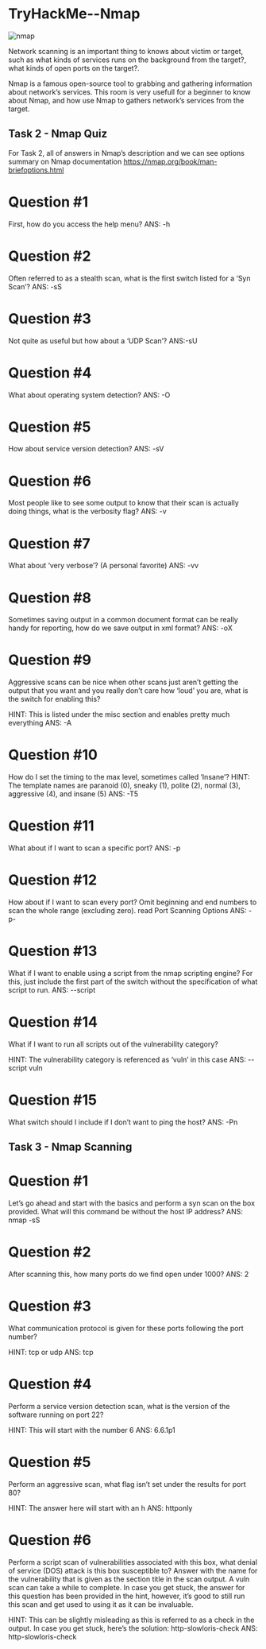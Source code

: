 # TryHackMe--Nmap
![nmap](https://user-images.githubusercontent.com/52219676/87219391-391e4b80-c378-11ea-8675-be474497683e.png)

Network scanning is an important thing to knows about victim or target, such as what kinds of services runs on the background from the target?, what kinds of open ports on the target?.

Nmap is a famous open-source tool to grabbing and gathering information about network’s services. This room is very usefull for a beginner to know about Nmap, and how use Nmap to gathers network’s services from the target.

## Task 2 - Nmap Quiz
For Task 2, all of answers in Nmap’s description and we can see options summary on Nmap documentation https://nmap.org/book/man-briefoptions.html

# Question #1
First, how do you access the help menu?
ANS: -h

# Question #2
Often referred to as a stealth scan, what is the first switch listed for a ‘Syn Scan’?
ANS: -sS

# Question #3 
Not quite as useful but how about a ‘UDP Scan’?
ANS:-sU

# Question #4
What about operating system detection?
ANS: -O

# Question #5
How about service version detection?
ANS: -sV

# Question #6
Most people like to see some output to know that their scan is actually doing things, what is the verbosity flag?
ANS: -v

# Question #7
What about ‘very verbose’? (A personal favorite)
ANS: -vv

# Question #8
Sometimes saving output in a common document format can be really handy for reporting, how do we save output in xml format?
ANS: -oX

# Question #9
Aggressive scans can be nice when other scans just aren’t getting the output that you want and you really don’t care how ‘loud’ you are, what is the switch for enabling this?

HINT: This is listed under the misc section and enables pretty much everything
ANS: -A

# Question #10
How do I set the timing to the max level, sometimes called ‘Insane’?
HINT: The template names are paranoid (0), sneaky (1), polite (2), normal (3), aggressive (4), and insane (5)
ANS: -T5

# Question #11
What about if I want to scan a specific port?
ANS: -p

# Question #12
How about if I want to scan every port?
 Omit beginning and end numbers to scan the whole range (excluding zero). read Port Scanning Options
 ANS: -p-
 
# Question #13
What if I want to enable using a script from the nmap scripting engine? For this, just include the first part of the switch without the specification of what script to run.
ANS: --script

# Question #14
What if I want to run all scripts out of the vulnerability category?

HINT: The vulnerability category is referenced as ‘vuln’ in this case
ANS: --script vuln

# Question #15
What switch should I include if I don’t want to ping the host?
ANS: -Pn


## Task 3 - Nmap Scanning

# Question #1
Let’s go ahead and start with the basics and perform a syn scan on the box provided. What will this command be without the host IP address?
ANS: nmap -sS

# Question #2
After scanning this, how many ports do we find open under 1000?
ANS: 2

# Question #3
What communication protocol is given for these ports following the port number?

HINT: tcp or udp
ANS: tcp

# Question #4
Perform a service version detection scan, what is the version of the software running on port 22?

HINT: This will start with the number 6
ANS: 6.6.1p1

# Question #5
Perform an aggressive scan, what flag isn’t set under the results for port 80?

HINT: The answer here will start with an h
ANS: httponly

# Question #6
Perform a script scan of vulnerabilities associated with this box, what denial of service (DOS) attack is this box susceptible to? Answer with the name for the vulnerability that is given as the section title in the scan output. A vuln scan can take a while to complete. In case you get stuck, the answer for this question has been provided in the hint, however, it’s good to still run this scan and get used to using it as it can be invaluable.

HINT: This can be slightly misleading as this is referred to as a check in the output. In case you get stuck, here’s the solution: http-slowloris-check
ANS: http-slowloris-check




 
